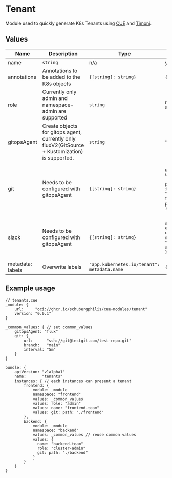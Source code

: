 # Tenant

Module used to quickly generate K8s Tenants using [CUE](https://cuelang.org/) and [Timoni](https://timoni.sh/).

## Values

| Name | Description | Type | Default | Required |
|------|-------------|------|---------|:--------:|
| name | `string` | n/a | yes |
| annotations | Annotations to be added to the K8s objects | `{[string]: string}` | `{}` | yes |
| role | Currently only admin and namespace-admin are supported | `string` | `namespace-admin` | no |
| gitopsAgent | Create objects for gitops agent, currently only fluxV2(GitSource + Kustomization) is supported. | `string` | `""` | no<br>Supported: [flux](https://fluxcd.io/) |
| git | Needs to be configured with gitopsAgent | `{[string]: string}`| <pre>git: {<br>url: ""<br> branch: ""<br>path: ""<br>interval: "5m"<br>timeout: "1m"<br>prune: true<br>}</pre> | Only with gitopsAgent<br> For flux see [here](https://fluxcd.io/flux/components/kustomize/kustomization/) and [here](https://fluxcd.io/flux/components/source/gitrepositories/#working-with-gitrepositories) |
| slack |  Needs to be configured with gitopsAgent |`{[string]: string}` | <pre>slack: {<br>enabled: false<br>channel: ""<br>secretName: ""<br>summary: ""<br>}</pre> | Only with gitopsAgent<br>For Flux [see](https://fluxcd.io/flux/guides/notifications/) |
| metadata: labels | Overwrite labels | `"app.kubernetes.io/tenant": metadata.name` | `{} ` | no |


## Example usage

```cue
// tenants.cue
_module: {
	url:     "oci://ghcr.io/schubergphilis/cue-modules/tenant"
	version: "0.0.1"
}

_common_values: { // set common_values
    gitopsAgent: "flux"
	git: {
		url:      "ssh://git@testgit.com/test-repo.git"
		branch:   "main"
		interval: "5m"
	}
}

bundle: {
	apiVersion: "v1alpha1"
	name:       "tenants"
	instances: { // each instances can present a tenant
		frontend: {
			module: _module
			namespace: "frontend"
            values: _common_values
			values: role: "admin"
			values: name: "frontend-team"
            values: git: path: "./frontend"
		},
		backend: {
			module: _module
			namespace: "backend"
            values: _common_values // reuse common values
			values: {
			  name: "backend-team"
			  role: "cluster-admin"
              git: path: "./backend"
			}
		}
	}
}
```

